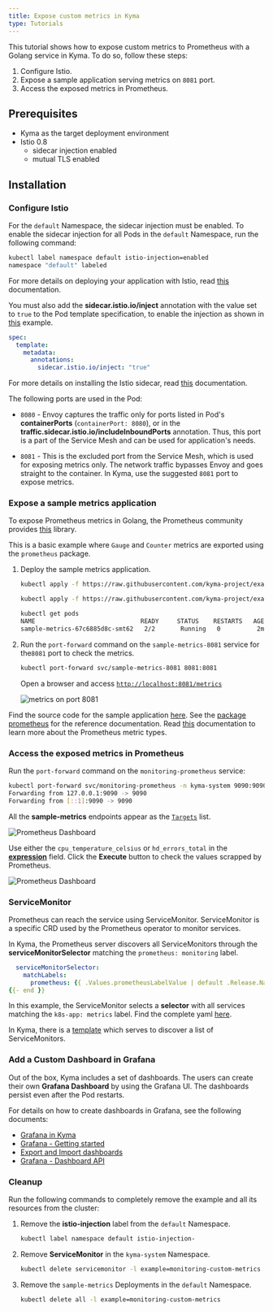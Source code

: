 ```yaml
---
title: Expose custom metrics in Kyma
type: Tutorials
---
```


This tutorial shows how to expose custom metrics to Prometheus with a Golang service in Kyma. To do so, follow these steps:

1. Configure Istio.
2. Expose a sample application serving metrics on `8081` port.
3. Access the exposed metrics in Prometheus.

## Prerequisites

- Kyma as the target deployment environment
- Istio 0.8
  - sidecar injection enabled
  - mutual TLS enabled

## Installation

### Configure Istio

For the `default` Namespace, the sidecar injection must be enabled. To enable the sidecar injection for all Pods in the `default` Namespace, run the following command:

``` bash
kubectl label namespace default istio-injection=enabled
namespace "default" labeled
```

For more details on deploying your application with Istio, read [this](https://istio.io/docs/setup/kubernetes/quick-start#deploy-your-application) documentation.

You must also add the **sidecar.istio.io/inject** annotation with the value set to `true` to the Pod template specification, to enable the injection as shown in [this](https://github.com/kyma-project/examples/blob/master/monitoring-custom-metrics/deployment/deployment.yaml#L12) example.

``` yaml
spec:
  template:
    metadata:
      annotations:
        sidecar.istio.io/inject: "true"
```

For more details on installing the Istio sidecar, read [this](https://istio.io/docs/setup/kubernetes/sidecar-injection/#policy) documentation.

The following ports are used in the Pod:

- `8080` - Envoy captures the traffic only for ports listed in Pod's **containerPorts** (`containerPort: 8080`), or in the **traffic.sidecar.istio.io/includeInboundPorts** annotation. Thus, this port is a part of the Service Mesh and can be used for application's needs.

- `8081` - This is the excluded port from the Service Mesh, which is used for exposing metrics only. The network traffic bypasses Envoy and goes straight to the container. In Kyma, use the suggested `8081` port to expose metrics.

### Expose a sample metrics application

To expose Prometheus metrics in Golang, the Prometheus community provides [this](https://github.com/prometheus/client_golang) library.

This is a basic example where `Gauge` and `Counter` metrics are exported using the `prometheus` package.

1. Deploy the sample metrics application.
    ``` bash
    kubectl apply -f https://raw.githubusercontent.com/kyma-project/examples/master/monitoring-custom-metrics/deployment/deployment.yaml

    kubectl apply -f https://raw.githubusercontent.com/kyma-project/examples/master/monitoring-custom-metrics/deployment/service-monitor.yaml
    ```

    ``` bash
    kubectl get pods
    NAME                             READY     STATUS    RESTARTS   AGE
    sample-metrics-67c6885d8c-smt62   2/2       Running   0          2m
    ```

2. Run the `port-forward` command on the `sample-metrics-8081` service for the`8081` port to check the metrics.
    ``` bash
    kubectl port-forward svc/sample-metrics-8081 8081:8081
    ```
    Open a browser and access [`http://localhost:8081/metrics`](http://localhost:8081/metrics)

    ![metrics on port 8081](./assets/sample-metrics-2.png)

Find the source code for the sample application [here](https://github.com/kyma-project/examples/blob/master/monitoring-custom-metrics/main.go). See the [package prometheus](https://godoc.org/github.com/prometheus/client_golang/prometheus) for the reference documentation. Read [this](https://prometheus.io/docs/concepts/metric_types/) documentation to learn more about the Prometheus metric types.

### Access the exposed metrics in Prometheus

 Run the `port-forward` command on the `monitoring-prometheus` service:

``` bash
kubectl port-forward svc/monitoring-prometheus -n kyma-system 9090:9090
Forwarding from 127.0.0.1:9090 -> 9090
Forwarding from [::1]:9090 -> 9090
```

All the **sample-metrics** endpoints appear as the [`Targets`](http://localhost:9090/targets#job-sample-metrics-8081) list.

![Prometheus Dashboard](./assets/pm-dashboard-1.png)

Use either the `cpu_temperature_celsius` or `hd_errors_total` in the [**expression**](http://localhost:9090/graph) field. Click the **Execute** button to check the values scrapped by Prometheus.

![Prometheus Dashboard](./assets/pm-dashboard-2.png)

### ServiceMonitor

Prometheus can reach the service using ServiceMonitor. ServiceMonitor is a specific CRD used by the Prometheus operator to monitor services.

In Kyma, the Prometheus server discovers all ServiceMonitors through the **serviceMonitorSelector** matching the `prometheus: monitoring` label.

``` yaml
  serviceMonitorSelector:
    matchLabels:
      prometheus: {{ .Values.prometheusLabelValue | default .Release.Name | quote }}
{{- end }}
```

In this example, the ServiceMonitor selects a **selector** with all services matching the `k8s-app: metrics` label. Find the complete yaml [here](https://github.com/kyma-project/examples/blob/master/monitoring-custom-metrics/deployment/service-monitor.yaml).

In Kyma, there is a [template](https://github.com/kyma-project/kyma/blob/master/resources/monitoring/charts/prometheus/templates/servicemonitors.yaml) which serves to discover a list of ServiceMonitors.

### Add a Custom Dashboard in Grafana

Out of the box, Kyma includes a set of dashboards. The users can create their own **Grafana Dashboard** by using the Grafana UI. The dashboards persist even after the Pod restarts.

For details on how to create dashboards in Grafana, see the following documents:

- [Grafana in Kyma](https://github.com/kyma-project/kyma/blob/master/resources/monitoring/charts/grafana/README.md)
- [Grafana - Getting started](http://docs.grafana.org/guides/getting_started/)
- [Export and Import dashboards](http://docs.grafana.org/reference/export_import/)
- [Grafana - Dashboard API](http://docs.grafana.org/http_api/dashboard/)

### Cleanup

Run the following commands to completely remove the example and all its resources from the cluster:

1. Remove the **istio-injection** label from the `default` Namespace.
    ``` bash
    kubectl label namespace default istio-injection-
    ```
2. Remove **ServiceMonitor** in the `kyma-system` Namespace.
    ``` bash
    kubectl delete servicemonitor -l example=monitoring-custom-metrics -n kyma-system
    ```
3. Remove the `sample-metrics` Deployments in the `default` Namespace.
    ``` bash
    kubectl delete all -l example=monitoring-custom-metrics
